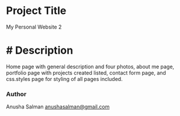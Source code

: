 # Project Title

My Personal Website 2

# # Description 

Home page with general description and four photos, about me page, portfolio page with projects created listed, contact form page, and css.styles page for styling of all pages included.

### Author
Anusha Salman
anushasalman@gmail.com